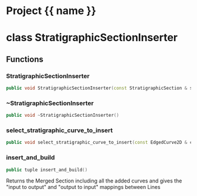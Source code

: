 <script setup>
import {useRoute} from 'vitepress'
const {path} = useRoute()
const tokens = path.split('/')
const words = tokens[2].split('-');
for (let i = 0; i < words.length; i++) {
    words[i] = words[i].charAt(0).toUpperCase() + words[i].slice(1);
    words[i] = words[i].replace('geode', 'Geode')
}
const name = words.join('-');
</script>
# Project {{ name }}

# class StratigraphicSectionInserter


## Functions

### StratigraphicSectionInserter

```cpp
public void StratigraphicSectionInserter(const StratigraphicSection & section)
```


### ~StratigraphicSectionInserter

```cpp
public void ~StratigraphicSectionInserter()
```


### select_stratigraphic_curve_to_insert

```cpp
public void select_stratigraphic_curve_to_insert(const EdgedCurve2D & curve)
```


### insert_and_build

```cpp
public tuple insert_and_build()
```


 Returns the Merged Section including all the added curves and gives the "input to output" and "output to input" mappings between Lines



